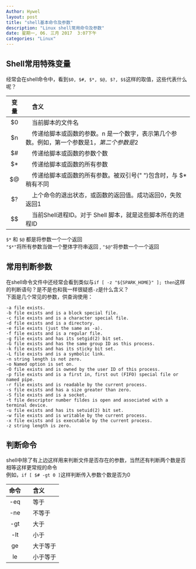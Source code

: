 ```yaml
---
Author: Hywel
layout: post
title: "shell基本命令及参数" 
description: "Linux shell常用命令及参数"
date: 星期一, 06. 三月 2017  3:07下午
categories: "Linux"
---
```

## Shell常用特殊变量
经常会在shell命令中，看到`$0, $#, $*, $@, $?, $$`这样的取值，这些代表什么呢？  

|变量|&nbsp;&nbsp;&nbsp;&nbsp;含义|
|:--:|:--|
|$0|&nbsp;&nbsp;&nbsp;&nbsp;当前脚本的文件名|
|$n|&nbsp;&nbsp;&nbsp;&nbsp;传递给脚本或函数的参数。n 是一个数字，表示第几个参数。例如，第一个参数是$1，第二个参数是$2|
|$#|&nbsp;&nbsp;&nbsp;&nbsp;传递给脚本或函数的参数个数|
|$\*|&nbsp;&nbsp;&nbsp;&nbsp;传递给脚本或函数的所有参数|
|$@ |&nbsp;&nbsp;&nbsp;&nbsp;传递给脚本或函数的所有参数。被双引号(" ")包含时，与 $\* 稍有不同|
|$?|&nbsp;&nbsp;&nbsp;&nbsp;上个命令的退出状态，或函数的返回值。成功返回0，失败返回1|
|$$|&nbsp;&nbsp;&nbsp;&nbsp;当前Shell进程ID。对于 Shell 脚本，就是这些脚本所在的进程ID|

`$*` 和 `$@` 都是将参数一个一个返回  
`"$*"`将所有参数当做一个整体字符串返回 , `"$@"`将参数一个一个返回

## 常用判断参数
在shell命令文件中还经常会看到类似与`if [ -z "${SPARK_HOME}" ]; then`这样的判断语句？是不是也和我一样很疑惑` -z `是什么含义？  
下面是几个常见的参数，供查询使用： 
```
-a file exists. 
-b file exists and is a block special file. 
-c file exists and is a character special file. 
-d file exists and is a directory. 
-e file exists (just the same as -a). 
-f file exists and is a regular file. 
-g file exists and has its setgid(2) bit set. 
-G file exists and has the same group ID as this process. 
-k file exists and has its sticky bit set. 
-L file exists and is a symbolic link. 
-n string length is not zero. 
-o Named option is set on. 
-O file exists and is owned by the user ID of this process. 
-p file exists and is a first in, first out (FIFO) special file or named pipe. 
-r file exists and is readable by the current process. 
-s file exists and has a size greater than zero. 
-S file exists and is a socket. 
-t file descriptor number fildes is open and associated with a terminal device. 
-u file exists and has its setuid(2) bit set. 
-w file exists and is writable by the current process. 
-x file exists and is executable by the current process. 
-z string length is zero. 
```

## 判断命令
shell中除了有上边这样用来判断文件是否存在的参数，当然还有判断两个数是否相等这样更常规的命令  
例如，`if [ $# -gt 0 ]`这样判断传入参数个数是否为0

|命令|&nbsp;&nbsp;&nbsp;&nbsp;含义|
|:--:|:--|
|-eq|&nbsp;&nbsp;&nbsp;&nbsp;等于|
|-ne|&nbsp;&nbsp;&nbsp;&nbsp;不等于|
|-gt|&nbsp;&nbsp;&nbsp;&nbsp;大于|
|-lt|&nbsp;&nbsp;&nbsp;&nbsp;小于|
|ge|&nbsp;&nbsp;&nbsp;&nbsp;大于等于|
|le|&nbsp;&nbsp;&nbsp;&nbsp;小于等于|


